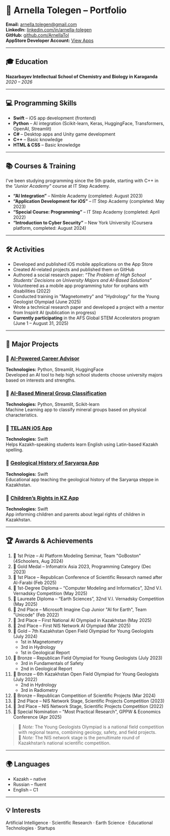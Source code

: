 # 🌟 Arnella Tolegen – Portfolio

**Email:** arnella.tolegen@gmail.com  
**LinkedIn:** [linkedin.com/in/arnella-tolegen](https://www.linkedin.com/in/arnella-tolegen-bb3a90320?utm_source=share&utm_campaign=share_via&utm_content=profile&utm_medium=ios_app)  
**GitHub:** [github.com/ArnellaTol](https://github.com/ArnellaTol)  
**AppStore Developer Account:** [View Apps](https://apps.apple.com/kz/developer/asel-zhanbekova/id1660220813)

---

## 🎓 Education
**Nazarbayev Intellectual School of Chemistry and Biology in Karaganda**  
_2020 – 2026_

---

## 💻 Programming Skills
- **Swift** – iOS app development (frontend)  
- **Python** – AI integration (Scikit-learn, Keras, HuggingFace, Transformers, OpenAI, Streamlit)  
- **C#** – Desktop apps and Unity game development  
- **C++** – Basic knowledge  
- **HTML & CSS** – Basic knowledge

---

## 📚 Courses & Training
I've been studying programming since the 5th grade, starting with C++ in the *"Junior Academy"* course at IT Step Academy.

- **“AI Integration”** – Nimble Academy (completed: August 2023)  
- **“Application Development for iOS”** – IT Step Academy (completed: May 2023)  
- **“Special Course: Programming”** – IT Step Academy (completed: April 2022)  
- **“Introduction to Cyber Security”** – New York University (Coursera platform, completed: August 2024)

---

## 🛠️ Activities
- Developed and published iOS mobile applications on the App Store  
- Created AI-related projects and published them on GitHub  
- Authored a social research paper: *“The Problem of High School Students' Decisions on University Majors and AI-Based Solutions”*  
- Volunteered as a mobile app programming tutor for orphans with disabilities (2022)  
- Conducted training in "Magnetometry" and "Hydrology" for the Young Geologist Olympiad (June 2025)  
- Wrote a technical research paper and developed a project with a mentor from Inspirit AI (publication in progress)  
- **Currently participating** in the AFS Global STEM Accelerators program (June 1 – August 31, 2025)

---

## 🚀 Major Projects

### 🔹 [AI-Powered Career Advisor](https://github.com/ArnellaTol/AI-career-assistant)
**Technologies:** Python, Streamlit, HuggingFace  
Developed an AI tool to help high school students choose university majors based on interests and strengths.

### 🔹 [AI-Based Mineral Group Classification](https://github.com/ArnellaTol/Mineral_group_classification)  
**Technologies:** Python, Streamlit, Scikit-learn  
Machine Learning app to classify mineral groups based on physical characteristics.

### 🔹 [TELJAN iOS App](https://apps.apple.com/kz/app/teljan/id6469358403)  
**Technologies:** Swift  
Helps Kazakh-speaking students learn English using Latin-based Kazakh spelling.

### 🔹 [Geological History of Saryarqa App](https://apps.apple.com/kz/app/geological-history-of-saryarqa/id6450415302)  
**Technologies:** Swift  
Educational app teaching the geological history of the Saryarqa steppe in Kazakhstan.

### 🔹 [Children’s Rights in KZ App](https://apps.apple.com/kz/app/childrens-rights-in-kz/id6479046742)  
**Technologies:** Swift  
App informing children and parents about legal rights of children in Kazakhstan.

---

## 🏆 Awards & Achievements

1. 🥇 1st Prize – AI Platform Modeling Seminar, Team "GoBoston" (4Schoolers, Aug 2024)
2. 🥇 Gold Medal – Infomatrix Asia 2023, Programming Category (Dec 2023)
3. 🥇 1st Place – Republican Conference of Scientific Research named after Al-Farabi (Feb 2025)  
4. 🏅 1st-Degree Diploma – “Computer Modeling and Informatics”, 32nd V.I. Vernadsky Competition (May 2025)  
5. 🏅 Laureate Diploma – “Earth Sciences”, 32nd V.I. Vernadsky Competition (May 2025)
6. 🥈 2nd Place – Microsoft Imagine Cup Junior "AI for Earth", Team "Unicode" (Feb 2022) 
7. 🥉 3rd Place – First National AI Olympiad in Kazakhstan (May 2025)
8. 🥈 2nd Place – First NIS Network AI Olympiad (Mar 2025)
9. 🥇 Gold – 7th Kazakhstan Open Field Olympiad for Young Geologists (July 2024)  
   - 1st in Magnetometry  
   - 3rd in Hydrology  
   - 1st in Geological Report  
10. 🥉 Bronze – Republican Field Olympiad for Young Geologists (July 2023)  
    - 3rd in Fundamentals of Safety  
    - 2nd in Geological Report  
11. 🥉 Bronze – 6th Kazakhstan Open Field Olympiad for Young Geologists (July 2022)  
    - 2nd in Hydrology  
    - 3rd in Radiometry  
12. 🥉 Bronze – Republican Competition of Scientific Projects (Mar 2024)  
13. 🥈 2nd Place – NIS Network Stage, Scientific Projects Competition (2023)  
14. 🥉 3rd Place – NIS Network Stage, Scientific Projects Competition (2022)  
15. 🏅 Special Nomination – "Most Practical Research", GPPW & Economics Conference (Apr 2025)

> 🧭 *Note:* The Young Geologists Olympiad is a national field competition with regional teams, combining geology, safety, and field projects.  
> 🧪 *Note:* The NIS network stage is the penultimate round of Kazakhstan’s national scientific competition.

---

## 🌍 Languages
- Kazakh – native  
- Russian – fluent  
- English – C1

---

## 💡 Interests
Artificial Intelligence · Scientific Research · Earth Science · Educational Technologies · Startups

